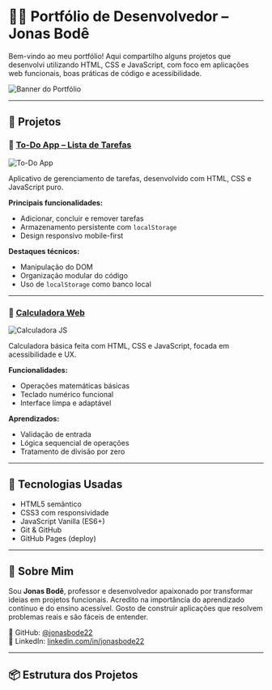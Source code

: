# 👨‍💻 Portfólio de Desenvolvedor – Jonas Bodê

Bem-vindo ao meu portfólio! Aqui compartilho alguns projetos que desenvolvi utilizando HTML, CSS e JavaScript, com foco em aplicações web funcionais, boas práticas de código e acessibilidade.

![Banner do Portfólio](https://placehold.co/900x400?text=Jonas+Bod%C3%AA+%7C+Portf%C3%B3lio+Web)

---

## 🚀 Projetos

### 📌 [To-Do App – Lista de Tarefas](https://jonasbode22.github.io/todo-app)

![To-Do App](https://placehold.co/800x400?text=To-Do+App+com+localStorage)

Aplicativo de gerenciamento de tarefas, desenvolvido com HTML, CSS e JavaScript puro.

**Principais funcionalidades:**
- Adicionar, concluir e remover tarefas
- Armazenamento persistente com `localStorage`
- Design responsivo mobile-first

**Destaques técnicos:**
- Manipulação do DOM
- Organização modular do código
- Uso de `localStorage` como banco local

---

### 📌 [Calculadora Web](https://jonasbode22.github.io/calculadora)

![Calculadora JS](https://placehold.co/800x400?text=Calculadora+JavaScript)

Calculadora básica feita com HTML, CSS e JavaScript, focada em acessibilidade e UX.

**Funcionalidades:**
- Operações matemáticas básicas
- Teclado numérico funcional
- Interface limpa e adaptável

**Aprendizados:**
- Validação de entrada
- Lógica sequencial de operações
- Tratamento de divisão por zero

---

## 🧰 Tecnologias Usadas

- HTML5 semântico
- CSS3 com responsividade
- JavaScript Vanilla (ES6+)
- Git & GitHub
- GitHub Pages (deploy)

---

## 💬 Sobre Mim

Sou **Jonas Bodê**, professor e desenvolvedor apaixonado por transformar ideias em projetos funcionais. Acredito na importância do aprendizado contínuo e do ensino acessível. Gosto de construir aplicações que resolvem problemas reais e são fáceis de entender.

📌 GitHub: [@jonasbode22](https://github.com/jonasbode22)  
📌 LinkedIn: [linkedin.com/in/jonasbode22](https://linkedin.com/in/jonasbode22)

---

## 📦 Estrutura dos Projetos

